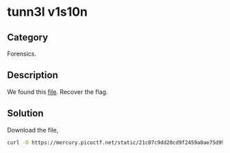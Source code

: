 # tunn3l v1s10n

## Category

Forensics.

## Description

We found this [file](https://mercury.picoctf.net/static/21c07c9dd20cd9f2459a0ae75d99af6e/tunn3l_v1s10n). Recover the flag.

## Solution

Download the file,

```sh
curl -O https://mercury.picoctf.net/static/21c07c9dd20cd9f2459a0ae75d99af6e/tunn3l_v1s10n
```
